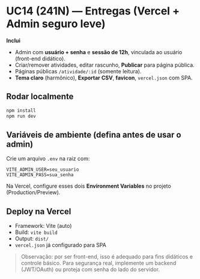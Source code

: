# UC14 (241N) — Entregas (Vercel + Admin seguro leve)

**Inclui**
- Admin com **usuário + senha** e **sessão de 12h**, vinculada ao usuário (front-end didático).
- Criar/remover atividades, editar rascunho, **Publicar** para página pública.
- Páginas públicas `/atividade/:id` (somente leitura).
- **Tema claro** (harmônico), **Exportar CSV**, **favicon**, `vercel.json` com SPA.
  
## Rodar localmente
```bash
npm install
npm run dev
```

## Variáveis de ambiente (defina antes de usar o admin)
Crie um arquivo `.env` na raiz com:
```
VITE_ADMIN_USER=seu_usuario
VITE_ADMIN_PASS=sua_senha
```
Na Vercel, configure esses dois **Environment Variables** no projeto (Production/Preview).

## Deploy na Vercel
- Framework: Vite (auto)
- Build: `vite build`
- Output: `dist/`
- `vercel.json` já configurado para SPA

> Observação: por ser front-end, isso é adequado para fins didáticos e controle básico. Para segurança real, implemente um backend (JWT/OAuth) ou proteja com senha do lado do servidor.
